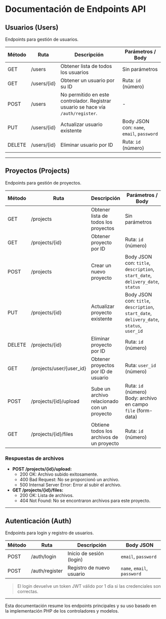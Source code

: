# Documentación de Endpoints API

## Usuarios (Users)

Endpoints para gestión de usuarios.

| Método | Ruta          | Descripción                        | Parámetros / Body                                |
|--------|---------------|----------------------------------|-------------------------------------------------|
| GET    | /users        | Obtener lista de todos los usuarios | Sin parámetros                                  |
| GET    | /users/{id}   | Obtener un usuario por su ID       | Ruta: `id` (número)                             |
| POST   | /users        | No permitido en este controlador. Registrar usuario se hace vía `/auth/register`. | -                                               |
| PUT    | /users/{id}   | Actualizar usuario existente       | Body JSON con: `name`, `email`, `password`     |
| DELETE | /users/{id}   | Eliminar usuario por ID             | Ruta: `id` (número)                             |

---

## Proyectos (Projects)

Endpoints para gestión de proyectos.

| Método | Ruta                        | Descripción                                   | Parámetros / Body                                                                                  |
|--------|-----------------------------|-----------------------------------------------|--------------------------------------------------------------------------------------------------|
| GET    | /projects                   | Obtener lista de todos los proyectos          | Sin parámetros                                                                                   |
| GET    | /projects/{id}              | Obtener proyecto por ID                       | Ruta: `id` (número)                                                                              |
| POST   | /projects                   | Crear un nuevo proyecto                       | Body JSON con: `title`, `description`, `start_date`, `delivery_date`, `status`                                |
| PUT    | /projects/{id}              | Actualizar proyecto existente                 | Body JSON con: `title`, `description`, `start_date`, `delivery_date`, `status`, `user_id`       |
| DELETE | /projects/{id}              | Eliminar proyecto por ID                      | Ruta: `id` (número)                                                                              |
| GET    | /projects/user/{user_id}    | Obtener proyectos por ID de usuario           | Ruta: `user_id` (número)                                                                        |
| POST   | /projects/{id}/upload       | Sube un archivo relacionado con un proyecto   | Ruta: `id` (número)<br>Body: archivo en campo `file` (form-data)                                |
| GET    | /projects/{id}/files        | Obtiene todos los archivos de un proyecto     | Ruta: `id` (número)                                                                             |

### Respuestas de archivos

- **POST /projects/{id}/upload:**
    - 200 OK: Archivo subido exitosamente.
    - 400 Bad Request: No se proporcionó un archivo.
    - 500 Internal Server Error: Error al subir el archivo.
- **GET /projects/{id}/files:**
    - 200 OK: Lista de archivos.
    - 404 Not Found: No se encontraron archivos para este proyecto.

---

## Autenticación (Auth)

Endpoints para login y registro de usuarios.

| Método | Ruta           | Descripción                      | Body JSON                                       |
|--------|----------------|--------------------------------|------------------------------------------------|
| POST   | /auth/login    | Inicio de sesión (login)        | `email`, `password`                            |
| POST   | /auth/register | Registro de nuevo usuario       | `name`, `email`, `password`                    |

> El login devuelve un token JWT válido por 1 día si las credenciales son correctas.

---

Esta documentación resume los endpoints principales y su uso basado en la implementación PHP de los controladores y modelos.
